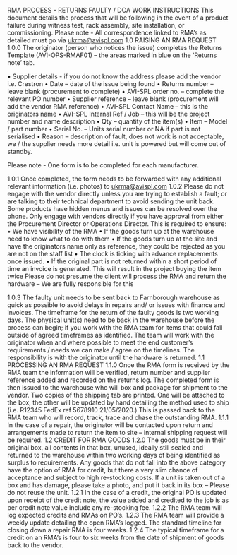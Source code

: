 RMA PROCESS - RETURNS FAULTY / DOA WORK INSTRUCTIONS
This document details the process that will be following in the event of a product failure during witness test, rack assembly, site installation, or commissioning.
Please note - All correspondence linked to RMA’s as detailed must go via ukrma@avispl.com
1.0 RAISING AN RMA REQUEST
1.0.0 The originator (person who notices the issue) completes the Returns Template (AVI-OPS-RMAF01) – the areas marked in blue on the ‘Returns note’ tab.

• Supplier details - if you do not know the address please add the vendor i.e. Crestron
• Date – date of the issue being found
• Returns number – leave blank (procurement to complete)
• AVI-SPL order no. – complete the relevant PO number
• Supplier reference – leave blank (procurement will add the vendor RMA reference)
• AVI-SPL Contact Name – this is the originators name
• AVI-SPL Internal Ref / Job – this will be the project number and name description
• Qty – quantity of the item(s)
• Item – Model / part number
• Serial No. – Units serial number or NA if part is not serialised
• Reason – description of fault, does not work is not acceptable, we / the supplier needs more detail i.e. unit is powered but will come out of standby.

Please note - One form is to be completed for each manufacturer.

1.0.1 Once completed, the form needs to be forwarded with any additional relevant information (i.e. photos) to ukrma@avispl.com
1.0.2 Please do not engage with the vendor directly unless you are trying to establish a fault; or are talking to their technical department to avoid sending the unit back. Some products have hidden menus and issues can be resolved over the phone.
Only engage with vendors directly if you have approval from either the Procurement Director or Operations Director. This is required to ensure:
• We have visibility of the RMA
• If the goods turn up at the warehouse need to know what to do with them
• If the goods turn up at the site and have the originators name only as reference, they could be rejected as you are not on the staff list
• The clock is ticking with advance replacements once issued.
• If the original part is not returned within a short period of time an invoice is generated.
This will result in the project buying the item twice
Please do not presume the client will process the RMA and return the hardware – We are fully responsible for this

1.0.3 The faulty unit needs to be sent back to Farnborough warehouse as quick as possible to avoid delays in repairs and/ or issues with finance and invoices. The timeframe for the return of the faulty goods is two working days.
The physical unit(s) need to be back in the warehouse before the process can begin; if you work with the RMA team for items that could fall outside of agreed timeframes as identified. The team will work with the originator when and where possible to meet the end customer’s requirements / needs we can make / agree on the timelines.
The responsibility is with the originator until the hardware is returned.
1.1 PROCESSING AN RMA REQUEST
1.1.0 Once the RMA form is received by the RMA team the information will be verified, return number and supplier reference added and recorded on the returns log.
The completed form is then issued to the warehouse who will box and package for shipment to the vendor.
Two copies of the shipping tab are printed. One will be attached to the box, the other will be updated by hand detailing the method used to ship (i.e. R12345 FedEx ref 5678910 21/05/2020.)
This is passed back to the RMA team who will record, track, trace and chase the outstanding RMA.
1.1.1 In the case of a repair, the originator will be contacted upon return and arrangements made to return the item to site – internal shipping request will be required.
1.2 CREDIT FOR RMA GOODS
1.2.0 The goods must be in their original box, all contents in that box, unused, ideally still sealed and returned to the warehouse within two working days of being identified as surplus to requirements.
Any goods that do not fall into the above category have the option of RMA for credit, but there a very slim chance of acceptance and subject to high re-stocking costs.
If a unit is taken out of a box and has damage, please take a photo, and put it back in its box – Please do not reuse the unit.
1.2.1 In the case of a credit, the original PO is updated upon receipt of the credit note, the value added and credited to the job is as per credit note value include any re-stocking fee.
1.2.2 The RMA team will log expected credits and RMAs on PO’s.
1.2.3 The RMA team will provide a weekly update detailing the open RMA’s logged. The standard timeline for closing down a repair RMA is four weeks.
1.2.4 The typical timeframe for a credit on an RMA’s is four to six weeks from the date of shipment of goods back to the vendor.
